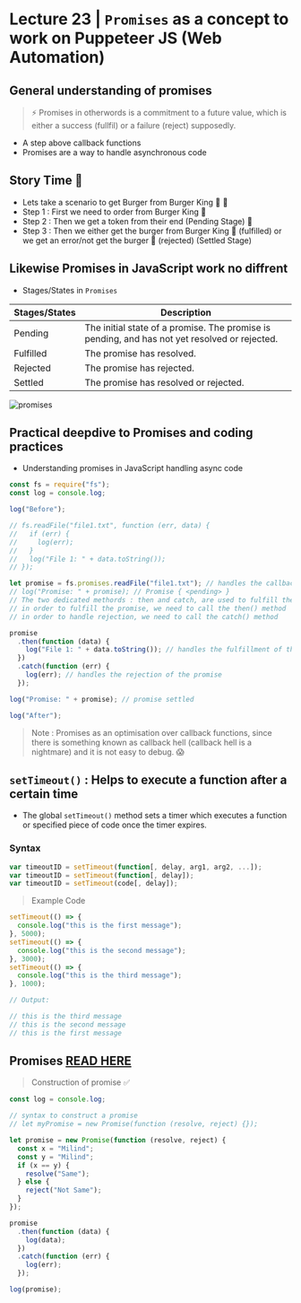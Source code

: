 # Lecture 23 | `Promises` as a concept to work on Puppeteer JS (Web Automation)

## General understanding of promises

> ⚡️ Promises in otherwords is a commitment to a future value, which is either a success (fullfil) or a failure (reject) supposedly.

- A step above callback functions
- Promises are a way to handle asynchronous code

## Story Time 🎉

- Lets take a scenario to get Burger from Burger King 🍔 👑
- Step 1 : First we need to order from Burger King 🍔
- Step 2 : Then we get a token from their end (Pending Stage) 🤔
- Step 3 : Then we either get the burger from Burger King 🍔 (fulfilled) or we get an error/not get the burger 🤔 (rejected) (Settled Stage)

## Likewise Promises in JavaScript work no diffrent

- Stages/States in `Promises`

| Stages/States | Description                                                                                   |
| ------------- | --------------------------------------------------------------------------------------------- |
| Pending       | The initial state of a promise. The promise is pending, and has not yet resolved or rejected. |
| Fulfilled     | The promise has resolved.                                                                     |
| Rejected      | The promise has rejected.                                                                     |
| Settled       | The promise has resolved or rejected.                                                         |

![promises](https://user-images.githubusercontent.com/28717686/154107724-bfc90cf1-52ba-460f-bab7-f676e56cce02.png)

## Practical deepdive to Promises and coding practices

- Understanding promises in JavaScript handling async code

```js
const fs = require("fs");
const log = console.log;

log("Before");

// fs.readFile("file1.txt", function (err, data) {
//   if (err) {
//     log(err);
//   }
//   log("File 1: " + data.toString());
// });

let promise = fs.promises.readFile("file1.txt"); // handles the callback function mechanism as default (got the token here ⚡️)
// log("Promise: " + promise); // Promise { <pending> }
// The two dedicated methords : then and catch, are used to fulfill the promise
// in order to fulfill the promise, we need to call the then() method
// in order to handle rejection, we need to call the catch() method

promise
  .then(function (data) {
    log("File 1: " + data.toString()); // handles the fulfillment of the promise
  })
  .catch(function (err) {
    log(err); // handles the rejection of the promise
  });

log("Promise: " + promise); // promise settled

log("After");
```

> Note : Promises as an optimisation over callback functions, since there is something known as callback hell (callback hell is a nightmare) and it is not easy to debug. 😱

## `setTimeout()` : Helps to execute a function after a certain time

- The global `setTimeout()` method sets a timer which executes a function or specified piece of code once the timer expires.

### Syntax

```js
var timeoutID = setTimeout(function[, delay, arg1, arg2, ...]);
var timeoutID = setTimeout(function[, delay]);
var timeoutID = setTimeout(code[, delay]);
```

> Example Code

```js
setTimeout(() => {
  console.log("this is the first message");
}, 5000);
setTimeout(() => {
  console.log("this is the second message");
}, 3000);
setTimeout(() => {
  console.log("this is the third message");
}, 1000);

// Output:

// this is the third message
// this is the second message
// this is the first message
```

## Promises [READ HERE](https://developer.mozilla.org/en-US/docs/Web/JavaScript/Reference/Global_Objects/Promise)

> Construction of promise ✅

```js
const log = console.log;

// syntax to construct a promise
// let myPromise = new Promise(function (resolve, reject) {});

let promise = new Promise(function (resolve, reject) {
  const x = "Milind";
  const y = "Milind";
  if (x == y) {
    resolve("Same");
  } else {
    reject("Not Same");
  }
});

promise
  .then(function (data) {
    log(data);
  })
  .catch(function (err) {
    log(err);
  });

log(promise);
```
